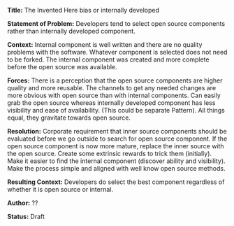 **Title:** The Invented Here bias or internally developed  

**Statement of Problem:**  Developers tend to select open source components rather than internally developed component.   
 
**Context:**  Internal component is well written and there are no quality problems with the software. Whatever component is selected does not need to be forked. The internal component was created and more complete before the open source was available.
 
**Forces:**
There is a perception that the open source components are higher quality and more reusable.
The channels to get any needed changes are more obvious with open source than with internal components.
Can easily grab the open source whereas internally developed component has less visibility and ease of availability. (This could be separate Pattern).
All things equal, they gravitate towards open source.

**Resolution:** Corporate requirement that inner source components should be evaluated before we go outside to search for open source component. If the open source component is now more mature, replace the inner source with the open source. Create some extrinsic rewards to trick them (initially). Make it easier to find the internal component (discover ability and visibility). Make the process simple and aligned with well know open source methods. 

**Resulting Context:** Developers do select the best component regardless of whether it is open source or internal.  

**Author:** ??  

**Status:** Draft  

